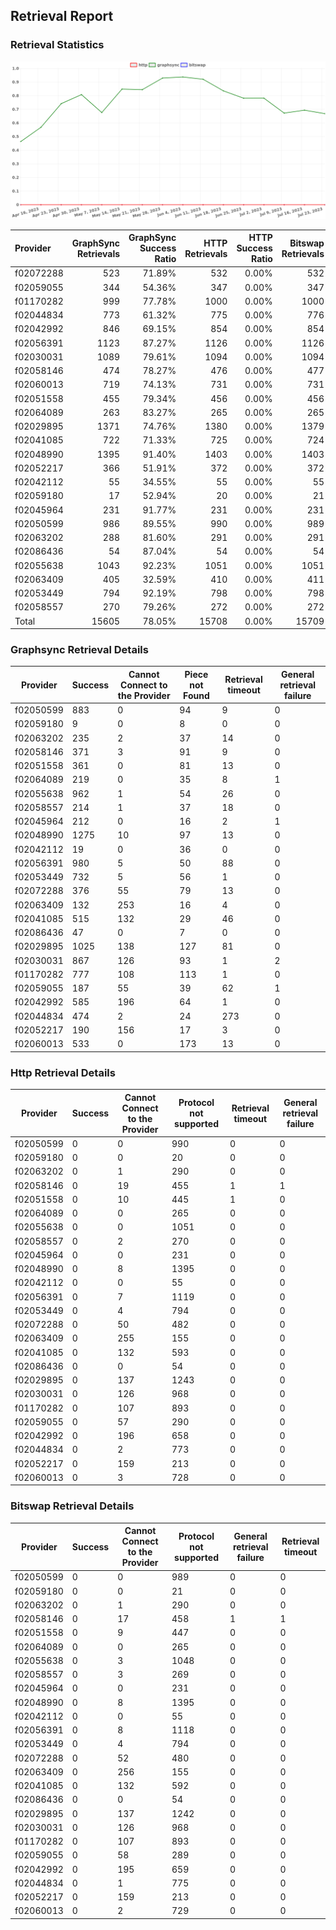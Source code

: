## Retrieval Report
### Retrieval Statistics
<img src="https://raw.githubusercontent.com/data-preservation-programs/filplus-checker-assets/main/filecoin-project/filecoin-plus-large-datasets/issues/1078/1690546942488.png"/>

| Provider  | GraphSync Retrievals | GraphSync Success Ratio | HTTP Retrievals | HTTP Success Ratio | Bitswap Retrievals | Bitswap Success Ratio |
| :-------- | -------------------: | ----------------------: | --------------: | -----------------: | -----------------: | --------------------: |
| f02072288 |                  523 |                  71.89% |             532 |              0.00% |                532 |                 0.00% |
| f02059055 |                  344 |                  54.36% |             347 |              0.00% |                347 |                 0.00% |
| f01170282 |                  999 |                  77.78% |            1000 |              0.00% |               1000 |                 0.00% |
| f02044834 |                  773 |                  61.32% |             775 |              0.00% |                776 |                 0.00% |
| f02042992 |                  846 |                  69.15% |             854 |              0.00% |                854 |                 0.00% |
| f02056391 |                 1123 |                  87.27% |            1126 |              0.00% |               1126 |                 0.00% |
| f02030031 |                 1089 |                  79.61% |            1094 |              0.00% |               1094 |                 0.00% |
| f02058146 |                  474 |                  78.27% |             476 |              0.00% |                477 |                 0.00% |
| f02060013 |                  719 |                  74.13% |             731 |              0.00% |                731 |                 0.00% |
| f02051558 |                  455 |                  79.34% |             456 |              0.00% |                456 |                 0.00% |
| f02064089 |                  263 |                  83.27% |             265 |              0.00% |                265 |                 0.00% |
| f02029895 |                 1371 |                  74.76% |            1380 |              0.00% |               1379 |                 0.00% |
| f02041085 |                  722 |                  71.33% |             725 |              0.00% |                724 |                 0.00% |
| f02048990 |                 1395 |                  91.40% |            1403 |              0.00% |               1403 |                 0.00% |
| f02052217 |                  366 |                  51.91% |             372 |              0.00% |                372 |                 0.00% |
| f02042112 |                   55 |                  34.55% |              55 |              0.00% |                 55 |                 0.00% |
| f02059180 |                   17 |                  52.94% |              20 |              0.00% |                 21 |                 0.00% |
| f02045964 |                  231 |                  91.77% |             231 |              0.00% |                231 |                 0.00% |
| f02050599 |                  986 |                  89.55% |             990 |              0.00% |                989 |                 0.00% |
| f02063202 |                  288 |                  81.60% |             291 |              0.00% |                291 |                 0.00% |
| f02086436 |                   54 |                  87.04% |              54 |              0.00% |                 54 |                 0.00% |
| f02055638 |                 1043 |                  92.23% |            1051 |              0.00% |               1051 |                 0.00% |
| f02063409 |                  405 |                  32.59% |             410 |              0.00% |                411 |                 0.00% |
| f02053449 |                  794 |                  92.19% |             798 |              0.00% |                798 |                 0.00% |
| f02058557 |                  270 |                  79.26% |             272 |              0.00% |                272 |                 0.00% |
| Total     |                15605 |                  78.05% |           15708 |              0.00% |              15709 |                 0.00% |

### Graphsync Retrieval Details
| Provider  | Success | Cannot Connect to the Provider | Piece not Found | Retrieval timeout | General retrieval failure |
| --------- | ------- | ------------------------------ | --------------- | ----------------- | ------------------------- |
| f02050599 | 883     | 0                              | 94              | 9                 | 0                         |
| f02059180 | 9       | 0                              | 8               | 0                 | 0                         |
| f02063202 | 235     | 2                              | 37              | 14                | 0                         |
| f02058146 | 371     | 3                              | 91              | 9                 | 0                         |
| f02051558 | 361     | 0                              | 81              | 13                | 0                         |
| f02064089 | 219     | 0                              | 35              | 8                 | 1                         |
| f02055638 | 962     | 1                              | 54              | 26                | 0                         |
| f02058557 | 214     | 1                              | 37              | 18                | 0                         |
| f02045964 | 212     | 0                              | 16              | 2                 | 1                         |
| f02048990 | 1275    | 10                             | 97              | 13                | 0                         |
| f02042112 | 19      | 0                              | 36              | 0                 | 0                         |
| f02056391 | 980     | 5                              | 50              | 88                | 0                         |
| f02053449 | 732     | 5                              | 56              | 1                 | 0                         |
| f02072288 | 376     | 55                             | 79              | 13                | 0                         |
| f02063409 | 132     | 253                            | 16              | 4                 | 0                         |
| f02041085 | 515     | 132                            | 29              | 46                | 0                         |
| f02086436 | 47      | 0                              | 7               | 0                 | 0                         |
| f02029895 | 1025    | 138                            | 127             | 81                | 0                         |
| f02030031 | 867     | 126                            | 93              | 1                 | 2                         |
| f01170282 | 777     | 108                            | 113             | 1                 | 0                         |
| f02059055 | 187     | 55                             | 39              | 62                | 1                         |
| f02042992 | 585     | 196                            | 64              | 1                 | 0                         |
| f02044834 | 474     | 2                              | 24              | 273               | 0                         |
| f02052217 | 190     | 156                            | 17              | 3                 | 0                         |
| f02060013 | 533     | 0                              | 173             | 13                | 0                         |

### Http Retrieval Details
| Provider  | Success | Cannot Connect to the Provider | Protocol not supported | Retrieval timeout | General retrieval failure |
| --------- | ------- | ------------------------------ | ---------------------- | ----------------- | ------------------------- |
| f02050599 | 0       | 0                              | 990                    | 0                 | 0                         |
| f02059180 | 0       | 0                              | 20                     | 0                 | 0                         |
| f02063202 | 0       | 1                              | 290                    | 0                 | 0                         |
| f02058146 | 0       | 19                             | 455                    | 1                 | 1                         |
| f02051558 | 0       | 10                             | 445                    | 1                 | 0                         |
| f02064089 | 0       | 0                              | 265                    | 0                 | 0                         |
| f02055638 | 0       | 0                              | 1051                   | 0                 | 0                         |
| f02058557 | 0       | 2                              | 270                    | 0                 | 0                         |
| f02045964 | 0       | 0                              | 231                    | 0                 | 0                         |
| f02048990 | 0       | 8                              | 1395                   | 0                 | 0                         |
| f02042112 | 0       | 0                              | 55                     | 0                 | 0                         |
| f02056391 | 0       | 7                              | 1119                   | 0                 | 0                         |
| f02053449 | 0       | 4                              | 794                    | 0                 | 0                         |
| f02072288 | 0       | 50                             | 482                    | 0                 | 0                         |
| f02063409 | 0       | 255                            | 155                    | 0                 | 0                         |
| f02041085 | 0       | 132                            | 593                    | 0                 | 0                         |
| f02086436 | 0       | 0                              | 54                     | 0                 | 0                         |
| f02029895 | 0       | 137                            | 1243                   | 0                 | 0                         |
| f02030031 | 0       | 126                            | 968                    | 0                 | 0                         |
| f01170282 | 0       | 107                            | 893                    | 0                 | 0                         |
| f02059055 | 0       | 57                             | 290                    | 0                 | 0                         |
| f02042992 | 0       | 196                            | 658                    | 0                 | 0                         |
| f02044834 | 0       | 2                              | 773                    | 0                 | 0                         |
| f02052217 | 0       | 159                            | 213                    | 0                 | 0                         |
| f02060013 | 0       | 3                              | 728                    | 0                 | 0                         |

### Bitswap Retrieval Details
| Provider  | Success | Cannot Connect to the Provider | Protocol not supported | General retrieval failure | Retrieval timeout |
| --------- | ------- | ------------------------------ | ---------------------- | ------------------------- | ----------------- |
| f02050599 | 0       | 0                              | 989                    | 0                         | 0                 |
| f02059180 | 0       | 0                              | 21                     | 0                         | 0                 |
| f02063202 | 0       | 1                              | 290                    | 0                         | 0                 |
| f02058146 | 0       | 17                             | 458                    | 1                         | 1                 |
| f02051558 | 0       | 9                              | 447                    | 0                         | 0                 |
| f02064089 | 0       | 0                              | 265                    | 0                         | 0                 |
| f02055638 | 0       | 3                              | 1048                   | 0                         | 0                 |
| f02058557 | 0       | 3                              | 269                    | 0                         | 0                 |
| f02045964 | 0       | 0                              | 231                    | 0                         | 0                 |
| f02048990 | 0       | 8                              | 1395                   | 0                         | 0                 |
| f02042112 | 0       | 0                              | 55                     | 0                         | 0                 |
| f02056391 | 0       | 8                              | 1118                   | 0                         | 0                 |
| f02053449 | 0       | 4                              | 794                    | 0                         | 0                 |
| f02072288 | 0       | 52                             | 480                    | 0                         | 0                 |
| f02063409 | 0       | 256                            | 155                    | 0                         | 0                 |
| f02041085 | 0       | 132                            | 592                    | 0                         | 0                 |
| f02086436 | 0       | 0                              | 54                     | 0                         | 0                 |
| f02029895 | 0       | 137                            | 1242                   | 0                         | 0                 |
| f02030031 | 0       | 126                            | 968                    | 0                         | 0                 |
| f01170282 | 0       | 107                            | 893                    | 0                         | 0                 |
| f02059055 | 0       | 58                             | 289                    | 0                         | 0                 |
| f02042992 | 0       | 195                            | 659                    | 0                         | 0                 |
| f02044834 | 0       | 1                              | 775                    | 0                         | 0                 |
| f02052217 | 0       | 159                            | 213                    | 0                         | 0                 |
| f02060013 | 0       | 2                              | 729                    | 0                         | 0                 |
